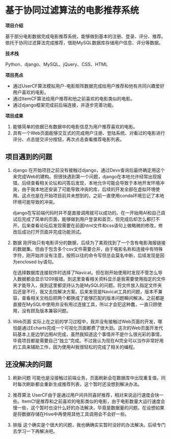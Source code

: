 # 基于协同过滤算法的电影推荐系统

**项目介绍**

基于部分电影数据完成电影推荐系统，能够做到基本的注册、登录、评分、推荐。依托于协同过滤算法完成推荐，借助MySQL数据库存储用户信息、评分等数据。

**技术栈**

Python、django、MySQL、jQuery、CSS、HTML

**项目亮点**

+ 通过UserCF算法模拟用户-电影矩阵数据完成给用户推荐和他有共同兴趣爱好用户喜欢的电影。
+ 通过ItemCF算法给用户推荐和他之前喜欢的电影类似的电影。
+ 通过django框架完成前后端连接，并逐步完善功能。

**项目成果**

1. 能够简单的依据已有数据中的电影信息为用户推荐喜欢的电影。
2. 具有一个Web页面能够交互式的完成用户注册、登陆系统、对看过的电影进行评分、点击提交评分按钮，再次点击查看推荐电影列表。

## 项目遇到的问题
1. django
    在开始项目之前没有接触过django，通过Devv查询后最终确定用这个来完成Web的建构。但很快遇到第一个问题，django在本地允许经常出现报错。后续查看相关论坛和问答后发现，本地允许可能会导致于本地开发环境冲突，由于我本地还安装了可能导致冲突的库，后续的开发全部在虚拟环境使用。这点也是在开始项目前并未想到的，之前一直使用conda环境忘记了本地环境可能导致的冲突。

    django在写前端代码时并不是直接调用就可以成功的。在一开始用AI和自己调试后完成了简单的页面，能够做到用户登录和首页，但完成后却怎么都打不开。后来查看论坛后发现需要在前面html文件和css语句上做略微的修改，修改后成功打开页面并完成功能测试。

2. 数据
    刚开始只有电影评分的数据，后续为了美观找到了一个含有电影海报链接的数据集。但由于包含多个csv文件需要合并，由于电影名称和连接中有特殊字符，刚开始并没有注意，按照以往的命令写但总会莫名中断，后续发现是因为enclosed by语句。

    在选择数据库连接软件时选择了Navicat。但在刚开始使用时发现不管怎么导入数据都会显示1209报错。到这里查看相关资料显示是我需要使用指定的文件夹才能导入，我到这里都坚持认为是MySQL的问题。将文件放入指定文件夹后还是不行，我又去找解决方案。后来发现是Navicat工具的问题，版本不兼容，查看相关文档后把两个都换成了能够匹配的版本问题瞬间解决。之前都是直接在MySQL中使用并没有用过连接工具，所以才会犯这种蠢，一直只顾使用，没有顾及版本兼容问题。

3. Web页面
    实际上在之前的学习过程中，我并没有接触过Web页面的开发，哪怕是通过Echarts完成一个可视化页面都费了很大劲。这次的Web页面开发代码基本上是边学边用AI完成，虽然我知道这个事情并不是什么很光彩的事情，毕竟项目都是需要自己“独立”完成。不过我认为现在AI完全可以当作非常好用的工具来辅助工作，因为使用AI我很轻松的完成了相关的编程。

## 还没解决的问题
1. 刷新问题
    可能也是没接触过前端业务，页面刷新会在数据库中出现重复值，同时每次刷新都会重新生成推荐列表，这个暂时还没想到解决办法。

2. 推荐算法
    UserCF由于是通过用户间共同喜好推荐，相对来说运行速度会快一些。ItemCf是推荐和之前喜欢的电影类似的电影，由于电影数量大运行速度会慢一些，这个暂时也没什么好的办法解决，毕竟是数据量的问题。在设想如果是将数据存储在Hive中再使用其他工具调用会不会好一些。

3. 排版
    这个确实是个很大的问题，我也确确实实暂时没好的办法解决。后续专门去学习一下再解决吧。